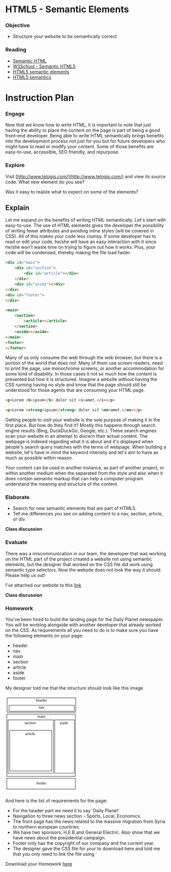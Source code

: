 # HTML5 - Semantic Elements

### Objective

* Structure your website to be semantically correct 

### Reading
* [Semantic HTML](https://en.wikipedia.org/wiki/Semantic_HTML)
* [W3School -  Semantic HTML5](http://www.w3schools.com/html/html5_semantic_elements.asp)
* [HTML5 semantic elements](http://vanseodesign.com/web-design/html5-semantic-elements/)
* [HTML5 semantics](http://www.smashingmagazine.com/2011/11/html5-semantics/)

# Instruction Plan 

### Engage 

Now that we know how to write HTML, it is important to note that just having the ability to place the content on the page is part of being a good front-end developer. Being able to write HTML semantically brings benefits into the development process not just for you but for future developers who might have to read or modify your content. Some of those benefits are easy-to-use, accessible, SEO friendly, and repurpose.

### Explore

Visit [http://www.telogis.com/](http://www.telogis.com/) and view its source code. What new element do you see? 

Was it easy to realize what to expect on some of the elements?  

## Explain 

Let me expand on the benefits of writing HTML semantically. Let's start with easy-to-use. The use of HTML elements gives the developer the possibility of writing fewer attributes and avoiding inline styles (will be covered in CSS). All of this makes your code less clumsy. If some developer has to read or edit your code, he/she will have an easy interaction with it since he/she won't waste time on trying to figure out how it works. Plus, your code will be condensed, thereby making the file load faster.

```html
<div id="main">
    <div id="section">
        <div id="article"></div>
    </div>
    <div id="aside"></div>
</div>
<div id="footer">
</div>
```

```html
<main>
    <section>
        <article></article>
    </section>
    <aside></aside>
</main>
<footer>
</footer>
```

Many of us only consume the web through the web browser, but there is a portion of the world that does not. Many of them use screen readers, need to print the page, use monochrome screens, or another accommodation for some kind of disability. In those cases it not so much how the content is presented but how it is structured. Imagine a website without having the CSS running having no style and know that the page should still be understood for those agents that are consuming your HTML page. 

```html
<p>Lorem <b>ipsum</b> dolor sit <i>amet.</i></p>
```
```html
<p>Lorem <strong>ipsum</strong> dolor sit <em>amet.</em></p>
```

Getting people to visit your website is the sole purpose of making it in the first place. But how do they find it? Mostly this happens through search engine results (Bing, DuckDuckGo, Google, etc.). These search engines scan your website in an attempt to discern their actual content. The webpage is indexed regarding what it is about and it's displayed when people's search query matches with the terms of webpage. When building a website, let's have in mind the keyword intensity and let's aim to have as much as possible within reason. 

Your content can be used in another instance, as part of another project, or within another medium when the separated from the style and also when it does contain semantic markup that can help a computer program understand the meaning and structure of the content. 

### Elaborate

* Search for new semantic elements that are part of HTML5.
* Tell me differences you see on adding content to a nav, section, article, or div.

**Class discussion**

### Evaluate 

There was a miscommunication in our team, the developer that was working on the HTML part of the project created a website not using semantic elements, but the designer that worked on the CSS file did work using semantic type selectors. Now the website does not look the way it should. Please help us out!

I've attached our website to this [link](../exercises/02/evaluation.zip)

**Class discussion**

### Homework 

You've been hired to build the landing page for the Daily Planet newspaper. You will be working alongside with another developer that already worked on the CSS. As requirements all you need to do is to make sure you have the following elements on your page:
* header
* nav
* main
* section
* article
* aside
* footer

My designer told me that the structure should look like this image

![HTML5 Structure](../images/02/homework.jpg)

And here is the list of requirements for the page:
* For the header part we need it to say 'Daily Planet'
* Navigation to three news section - Sports, Local, Economics.
* The front page has the news related to the massive migration from Syria to northern european countries.
* We have two  sponsors, H.E.B and General Electric. Also show that we have news about the presidential campaign.
* Footer only has the copyright of our company and the current year.
* The designer gave the CSS file for your to download here and told me that you only need to link the file using `<link  rel="stylesheet" href="daily-planet-style.css"/>

Download your Homework [here](../exercises/02/DailyPlanet.zip)
